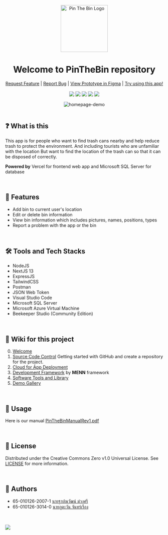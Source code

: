 <p align="center">
  <img src="https://github.com/ATOMIC09/PinTheBin/assets/66838025/609dc6ea-c31b-4ba3-b267-9d64933a46df" alt="Pin The Bin Logo" width="150" height="150">
  <h1 align="center">Welcome to PinTheBin repository</h3>
</p>

<p align="center">
  <a href="https://github.com/CprE-KMUTNB/PinTheBin_by_Phutawan/issues">Request Feature</a>
  |
  <a href="https://github.com/CprE-KMUTNB/PinTheBin_by_Phutawan/issues">Report Bug</a>
  |
  <a href="https://www.figma.com/file/f2s3216X8QMufOLoHEMDZT/PinTheBinFrontendV1?type=design&node-id=0%3A1&mode=design&t=7SBPC1QQjXNYJGVF-1&authuser=0">View Prototype in Figma</a>
  |
  <a href="https://pinthebin.vercel.app/">Try using this app!</a>
  <br/>
  <br/>
  <img src="https://img.shields.io/github/contributors/CprE-KMUTNB/PinTheBin_by_Phutawan?color=dark-green">
  <img src="https://img.shields.io/github/forks/CprE-KMUTNB/PinTheBin_by_Phutawan?style=social">
  <img src="https://img.shields.io/github/stars/CprE-KMUTNB/PinTheBin_by_Phutawan?style=social">
  <img src="https://img.shields.io/github/issues/CprE-KMUTNB/PinTheBin_by_Phutawan">
  <img src="https://img.shields.io/github/license/CprE-KMUTNB/PinTheBin_by_Phutawan">
  <br/>

<div align="center">
  <img src="https://github.com/CprE-KMUTNB/PinTheBin-Clone/assets/66838025/a06ad9d3-8b1f-439c-a9db-921fb0159aa0" alt="homepage-demo">
</div>
<br/>

## ❓ What is this
This app is for people who want to find trash cans nearby and help reduce trash to protect the environment. And including tourists who are unfamiliar with the location But want to find the location of the trash can so that it can be disposed of correctly.

**Powered by** Vercel for frontend web app and Microsoft SQL Server for database

<br/>

## 🚀 Features
- Add bin to current user's location
- Edit or delete bin information
- View bin information which includes pictures, names, positions, types
- Report a problem with the app or the bin

<br/>

## 🛠 Tools and Tech Stacks
- NodeJS
- NextJS 13
- ExpressJS
- TailwindCSS
- Postman
- JSON Web Token
- Visual Studio Code
- Microsoft SQL Server
- Microsoft Azure Virtual Machine
- Beekeeper Studio (Community Edition)

<br/>

## 📃 Wiki for this project
0. [Welcome](https://github.com/CprE-KMUTNB/PinTheBin_by_Phutawan/wiki/00-%E2%80%90-Welcome)
1. [Source Code Control](https://github.com/CprE-KMUTNB/PinTheBin_by_Phutawan/wiki/01-%E2%80%90-Source-Code-Control) Getting started with GitHub and create a repository for the project.
2. [Cloud for App Deployment](https://github.com/CprE-KMUTNB/PinTheBin_by_Phutawan/wiki/02-%E2%80%90-Cloud-for-App-Deployment)
3. [Development Framework](https://github.com/CprE-KMUTNB/PinTheBin_by_Phutawan/wiki/03-%E2%80%90-Development-Framework) by **MENN** framework
4. [Software Tools and Library](https://github.com/CprE-KMUTNB/PinTheBin_by_Phutawan/wiki/04-%E2%80%90-Software-Tools-and-Library)
5. [Demo Gallery](https://github.com/CprE-KMUTNB/PinTheBin_by_Phutawan/wiki/05-%E2%80%90-Demo-Gallery)

<br/>

## 🤔 Usage
Here is our manual 
[PinTheBinManualRev1.pdf](https://github.com/CprE-KMUTNB/PinTheBin_by_Phutawan/files/13595820/PinTheBinManualRev1.pdf)

<br/>

## 🔨 License
Distributed under the Creative Commons Zero v1.0 Universal License. See [LICENSE](https://github.com/CprE-KMUTNB/PinTheBin_by_Phutawan/blob/main/LICENSE) for more information.

<br/>

## 📝 Authors
* 65-010126-2007-1 [นายฐาปณวัฒน์ ม่วงศรี](https://github.com/I2eNamE)
* 65-010126-3014-0 [นายภูตะวัน จันทร์เรือง](https://github.com/ATOMIC09)

<br/>
<br/>
<img src="https://github.com/I2eNamE/pinTheBin/assets/66838025/663a8421-5e77-415c-b7d0-9afa1c4f793a">
